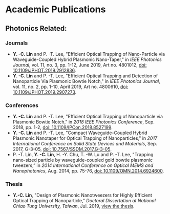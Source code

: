 # Academic Publications
## Photonics Related:
### Journals
* **Y. -C. Lin** and P. -T. Lee, "Efficient Optical Trapping of Nano-Particle via Waveguide-Coupled Hybrid Plasmonic Nano-Taper," in _IEEE Photonics Journal_, vol. 11, no. 3, pp. 1-12, June 2019, Art no. 4801012,
[doi: 10.1109/JPHOT.2019.2912836](https://ieeexplore.ieee.org/document/8695728).
* **Y. -C. Lin** and P. -T. Lee, "Efficient Optical Trapping and Detection of Nanoparticle Via Plasmonic Bowtie Notch," in _IEEE Photonics Journal_, vol. 11, no. 2, pp. 1-10, April 2019, Art no. 4800610,
[doi: 10.1109/JPHOT.2019.2907273](https://ieeexplore.ieee.org/document/8678801).

### Conferences
* **Y. -C. Lin** and P. -T. Lee, "Efficient Optical Trapping of Nanoparticle via Plasmonic Bowtie Notch," in _2018 IEEE Photonics Conference_, Sep. 2018, pp. 1-2,
[doi: 10.1109/IPCon.2018.8527199](https://ieeexplore.ieee.org/document/8527199).
* **Y. -C. Lin** and P. -T. Lee, "Compact Waveguide-Coupled Hybrid Plasmonic Nanotaper for Optical Trapping of Nanoparticles," in _2017 International Conference on Solid State Devices and Materials_, Sep. 2017, G-3-05,
[doi: 10.7567/SSDM.2017.G-3-05](https://confit.atlas.jp/guide/organizer/ssdm/ssdm2017/subject/G-3-05/detail).
* P. -T. Lin, **Y. -C. Lin**, H. -Y. Chu, T. -W. Lu and P. -T. Lee, "Trapping nano-sized particle by waveguide-coupled gold bowtie plasmonic tweezers,” in _2014 International Conference on Optical MEMS and Nanophotonics_, Aug. 2014, pp. 75-76,
[doi: 10.1109/OMN.2014.6924600](https://ieeexplore.ieee.org/document/6924600).

### Thesis
* **Y.-C. Lin**, "Design of Plasmonic Nanotweezers for Highly Efficient Optical Trapping of Nanoparticle," _Doctoral Dissertation at National Chiao Tung University, Taiwan_, Jul. 2019, 
[view the thesis](https://etd.lib.nctu.edu.tw/cgi-bin/gs32/tugsweb.cgi?o=dnctucdr&s=id=%22GT070150507%22.&searchmode=basic).